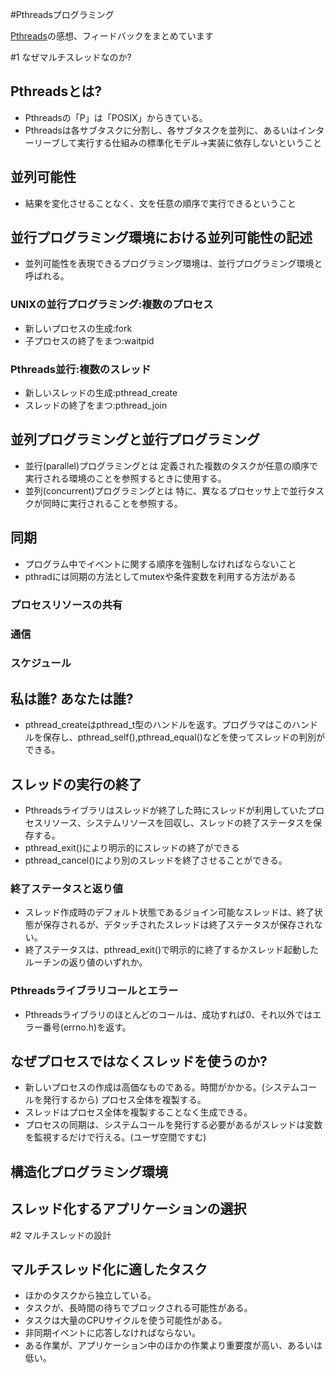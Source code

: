 #Pthreadsプログラミング

[Pthreads][1]の感想、フィードバックをまとめています

#1 なぜマルチスレッドなのか?
## Pthreadsとは?
- Pthreadsの「P」は「POSIX」からきている。
- Pthreadsは各サブタスクに分割し、各サブタスクを並列に、あるいはインターリーブして実行する仕組みの標準化モデル→実装に依存しないということ

## 並列可能性
- 結果を変化させることなく、文を任意の順序で実行できるということ

## 並行プログラミング環境における並列可能性の記述
- 並列可能性を表現できるプログラミング環境は、並行プログラミング環境と呼ばれる。

### UNIXの並行プログラミング:複数のプロセス
- 新しいプロセスの生成:fork
- 子プロセスの終了をまつ:waitpid

### Pthreads並行:複数のスレッド
- 新しいスレッドの生成:pthread_create
- スレッドの終了をまつ:pthread_join

## 並列プログラミングと並行プログラミング
- 並行(parallel)プログラミングとは 定義された複数のタスクが任意の順序で実行される環境のことを参照するときに使用する。
- 並列(concurrent)プログラミングとは 特に、異なるプロセッサ上で並行タスクが同時に実行されることを参照する。

## 同期
- プログラム中でイベントに関する順序を強制しなければならないこと
- pthradには同期の方法としてmutexや条件変数を利用する方法がある

### プロセスリソースの共有
### 通信
### スケジュール

## 私は誰? あなたは誰?
- pthread_createはpthread_t型のハンドルを返す。プログラマはこのハンドルを保存し、pthread_self(),pthread_equal()などを使ってスレッドの判別ができる。

## スレッドの実行の終了
- Pthreadsライブラリはスレッドが終了した時にスレッドが利用していたプロセスリソース、システムリソースを回収し、スレッドの終了ステータスを保存する。
- pthread_exit()により明示的にスレッドの終了ができる
- pthread_cancel()により別のスレッドを終了させることができる。

### 終了ステータスと返り値
- スレッド作成時のデフォルト状態であるジョイン可能なスレッドは、終了状態が保存されるが、デタッチされたスレッドは終了ステータスが保存されない。
- 終了ステータスは、pthread_exit()で明示的に終了するかスレッド起動したルーチンの返り値のいずれか。

### Pthreadsライブラリコールとエラー
- Pthreadsライブラリのほとんどのコールは、成功すれば0、それ以外ではエラー番号(errno.h)を返す。

## なぜプロセスではなくスレッドを使うのか?
- 新しいプロセスの作成は高価なものである。時間がかかる。(システムコールを発行するから) プロセス全体を複製する。
- スレッドはプロセス全体を複製することなく生成できる。
- プロセスの同期は、システムコールを発行する必要があるがスレッドは変数を監視するだけで行える。(ユーザ空間ですむ)

## 構造化プログラミング環境
## スレッド化するアプリケーションの選択

#2 マルチスレッドの設計

## マルチスレッド化に適したタスク
- ほかのタスクから独立している。
- タスクが、長時間の待ちでブロックされる可能性がある。
- タスクは大量のCPUサイクルを使う可能性がある。
- 非同期イベントに応答しなければならない。
- ある作業が、アプリケーション中のほかの作業より重要度が高い、あるいは低い。


[1]:http://www.amazon.co.jp/Pthreads%E3%83%97%E3%83%AD%E3%82%B0%E3%83%A9%E3%83%9F%E3%83%B3%E3%82%B0-Bradford-Nichols/dp/4900900664/ref=sr_1_1?s=books&ie=UTF8&qid=1409859670&sr=1-1&keywords=pthread%E3%83%97%E3%83%AD%E3%82%B0%E3%83%A9%E3%83%9F%E3%83%B3%E3%82%B0
